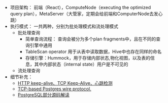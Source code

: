 
* 项目架构： 前端（React），ComputeNode（executing the optimized query plan），MetaServer（大管家，定期会给前端和ComputerNode去发心跳）
* 执行模式： 一共两种，分别为批处理模式和流处理模式
    *  批处理查询
         *  简单查询流程： 查询会被分为多个plan fragments中，且在不同的查询引擎中通用  
         *  TableScan operator 用于从表中读取数据，Hive中也存在同样的命名
         *  存储引擎：Hummock，用于存储内部状态,物化视图，以及表的信息，其中内部状态（internal state）用户是不可见的
    *  流处理查询
* 细节补充：
    *  [HTTP keep-alive、TCP Keep-Alive、心跳检测](https://blog.csdn.net/sslulu520/article/details/117980443)
    *  [TCP-based Postgres wire protocol.](https://developer.aliyun.com/article/751984)
    *  [PostgreSQL部分源码解读](https://www.zhihu.com/column/c_1477948652627341312)
    
